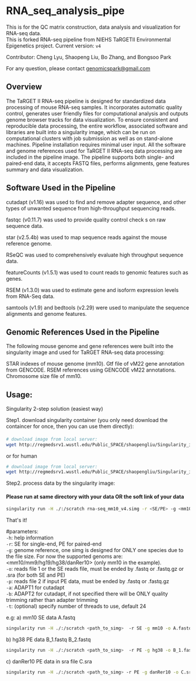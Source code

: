 # RNA_seq_analysis_pipe  
This is for the QC matrix construction, data analysis and visualization for RNA-seq data.  
This is forked RNA-seq pipeline from NIEHS TaRGETII Environmental Epigenetics project.
Current version: `v4`   

Contributor: Cheng Lyu, Shaopeng Liu, Bo Zhang, and Bongsoo Park

For any question, please contact genomicspark@gmail.com  

## Overview
The TaRGET II RNA-seq pipeline is designed for standardized data processing of mouse RNA-seq samples. It incorporates automatic quality control, generates user friendly files for computational analysis and outputs genome browser tracks for data visualization. To ensure consistent and reproducible data processing, the entire workflow, associated software and libraries are built into a singularity image, which can be run on computational clusters with job submission as well as on stand-alone machines. Pipeline installation requires minimal user input. All the software and genome references used for TaRGET II RNA-seq data processing are included in the pipeline image. The pipeline supports both single- and paired-end data, it accepts FASTQ files, performs alignments, gene features summary and data visualization.

## Software Used in the Pipeline
cutadapt (v1.16) was used to find and remove adapter sequence, and other types of unwanted sequence from high-throughput sequencing reads.

fastqc (v0.11.7) was used to provide quality control check s on raw sequence data.

star (v2.5.4b) was used to map sequence reads against the mouse reference genome.

RSeQC was used to comprehensively evaluate high throughput sequence data.

featureCounts (v1.5.1) was used to count reads to genomic features such as genes.

RSEM (v1.3.0) was used to estimate gene and isoform expression levels from RNA-Seq data.

samtools (v1.9) and bedtools (v2.29) were used to manipulate the sequence alignments and genome features.

## Genomic References Used in the Pipeline
The following mouse genome and gene references were built into the singularity image and used for TaRGET RNA-seq data processing:

STAR indexes of mouse genome (mm10).
Gtf file of vM22 gene annotation from GENCODE.
RSEM references using GENCODE vM22 annotations.
Chromosome size file of mm10.

## Usage: 
Singularity 2-step solution (easiest way)  

Step1. download singularity container (you only need download the containcer for once, then you can use them directly):  
####  
```bash
# download image from local server:  
wget http://regmedsrv1.wustl.edu/Public_SPACE/shaopengliu/Singularity_image/rna-seq/rna-seq_mm10_v4.simg  
```

or for human

```bash
# download image from local server:
wget http://regmedsrv1.wustl.edu/Public_SPACE/shaopengliu/Singularity_image/rna-seq/hg38_rna-seq.simg
```

Step2. process data by the singularity image: 
#### Please run at same directory with your data OR the soft link of your data    
```bash
singularity run -H ./:/scratch rna-seq_mm10_v4.simg -r <SE/PE> -g <mm10>  -o <read_file1>  -p <read_file2>    
```

That's it!

#parameters:  
`-h`: help information  
`-r`: SE for single-end, PE for paired-end  
`-g`: genome reference, one simg is designed for ONLY one species due to the file size. For now the supported genoms are: <mm10/mm9/hg19/hg38/danRer10> (only mm10 in the example).  
`-o`: reads file 1 or the SE reads file, must be ended by .fastq or .fastq.gz or .sra (for both SE and PE)  
`-p`: reads file 2 if input PE data, must be ended by .fastq or .fastq.gz  
`-a`: ADAPT1 for cutadapt  
`-b`: ADAPT2 for cutadapt, if not specified there will be ONLY quality trimming rather than adapter trimming    
`-t`: (optional) specify number of threads to use, default 24  

e.g:
a) mm10 SE data A.fastq  
```bash
singularity run -H ./:/scratch <path_to_simg>  -r SE -g mm10 -o A.fastq  
```
b) hg38 PE data B_1.fastq B_2.fastq  
```bash
singularity run -H ./:/scratch <path_to_simg>  -r PE -g hg38 -o B_1.fastq  -p B_2.fastq  
```
c) danRer10 PE data in sra file C.sra  
```bash
singularity run -H ./:/scratch <path_to_simg> -r PE -g danRer10 -o C.sra  
```



